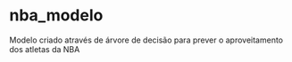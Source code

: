 # nba_modelo
Modelo criado através de árvore de decisão para prever o aproveitamento dos atletas da NBA
